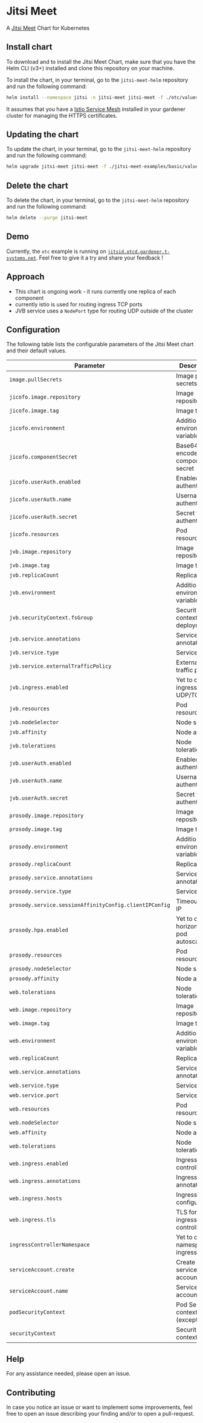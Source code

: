 # Jitsi Meet
A [Jitsi Meet](https://jitsi.org/jitsi-meet/) Chart for Kubernetes

## Install chart
To download and to install the Jitsi Meet Chart, make sure that you have the Helm CLI (v3+) installed and clone this repository on your machine.

To install the chart, in your terminal, go to the `jitsi-meet-helm` repository and run the following command:

```bash
helm install --namespace jitsi -n jitsi-meet jitsi-meet -f ./otc/values.yaml 
```

It assumes that you have a [Istio Service Mesh](https://istio.io/) installed in your gardener cluster for managing the HTTPS certificates.

## Updating the chart
To update the chart, in your terminal, go to the `jitsi-meet-helm` repository and run the following command:

```bash
helm upgrade jitsi-meet jitsi-meet -f ./jitsi-meet-examples/basic/values.yaml --namespace $MY_NAMESPACE --wait
```

## Delete the chart
To delete the chart, in your terminal, go to the `jitsi-meet-helm` repository and run the following command:

```bash
helm delete --purge jitsi-meet
```

## Demo
Currently, the `otc` example is running on [`jitsid.otcd.gardener.t-systems.net`](https://jitsid.otcd.gardener.t-systems.net). Feel free to give it a try and share your feedback !

## Approach

* This chart is ongoing work - it runs currently one replica of each component
*  currently istio is used for routing ingress TCP ports 
* JVB service uses a `NodePort` type for routing UDP outside of the cluster

## Configuration

The following table lists the configurable parameters of the Jitsi Meet chart and their default values.

| Parameter                                               | Description                            | Default         |
|---------------------------------------------------------|----------------------------------------|-----------------|
| `image.pullSecrets`                                     | Image pull secrets                     | `nil`           |
| `jicofo.image.repository`                               | Image repository                       | `jitsi/jicofo`  |
| `jicofo.image.tag`                                      | Image tag                              | `latest`        |
| `jicofo.environment`                                    | Additional environment variables       | `[]`            |
| `jicofo.componentSecret`                                | Base64 encoded component secret        | `nil`           |
| `jicofo.userAuth.enabled`                               | Enabled authentication                 | `false`         |
| `jicofo.userAuth.name`                                  | Username for authentication            | `focus`         |
| `jicofo.userAuth.secret`                                | Secret for authentication              | `nil`           |
| `jicofo.resources`                                      | Pod resources                          | `{}`            |
| `jvb.image.repository`                                  | Image repository                       | `jitsi/jvb`     |
| `jvb.image.tag`                                         | Image tag                              | `latest`        |
| `jvb.replicaCount`                                      | Replica count                          | `1`             |
| `jvb.environment`                                       | Additional environment variables       | `[]`            |
| `jvb.securityContext.fsGroup`                           | Security context deployment            | `412`           |
| `jvb.service.annotations`                               | Service annotations                    | `[]`            |
| `jvb.service.type`                                      | Service type                           | `NodePort`      |
| `jvb.service.externalTrafficPolicy`                     | External traffic policy                | `Cluster`       |
| `jvb.ingress.enabled`                                   | Yet to come, ingress UDP/TCP           | `false`         |
| `jvb.resources`                                         | Pod resources                          | `{}`            |
| `jvb.nodeSelector`                                      | Node selector                          | `{}`            |
| `jvb.affinity`                                          | Node affinity                          | `{}`            |
| `jvb.tolerations`                                       | Node tolerations                       | `{}`            |
| `jvb.userAuth.enabled`                                  | Enabled authentication                 | `false`         |
| `jvb.userAuth.name`                                     | Username for authentication            | `focus`         |
| `jvb.userAuth.secret`                                   | Secret for authentication              | `nil`           |
| `prosody.image.repository`                              | Image repository                       | `jitsi/prosody` |
| `prosody.image.tag`                                     | Image tag                              | `latest`        |
| `prosody.environment`                                   | Additional environment variables       | `[]`            |
| `prosody.replicaCount`                                  | Replica count                          | `1`             |
| `prosody.service.annotations`                           | Service annotations                    | `[]`            |
| `prosody.service.type`                                  | Service type                           | `ClusterIP`     |
| `prosody.service.sessionAffinityConfig.clientIPConfig`  | Timeout client IP                      | `10800`         |
| `prosody.hpa.enabled`                                   | Yet to come, horizontal pod autoscaler | `false`         |
| `prosody.resources`                                     | Pod resources                          | `{}`            |
| `prosody.nodeSelector`                                  | Node selector                          | `{}`            |
| `prosody.affinity`                                      | Node affinity                          | `{}`            |
| `web.tolerations`                                       | Node tolerations                       | `{}`            |
| `web.image.repository`                                  | Image repository                       | `jitsi/prosody` |
| `web.image.tag`                                         | Image tag                              | `latest`        |
| `web.environment`                                       | Additional environment variables       | `[]`            |
| `web.replicaCount`                                      | Replica count                          | `1`             |
| `web.service.annotations`                               | Service annotations                    | `[]`            |
| `web.service.type`                                      | Service type                           | `ClusterIP`     |
| `web.service.port`                                      | Service port                           | `80`            |
| `web.resources`                                         | Pod resources                          | `{}`            |
| `web.nodeSelector`                                      | Node selector                          | `{}`            |
| `web.affinity`                                          | Node affinity                          | `{}`            |
| `web.tolerations`                                       | Node tolerations                       | `{}`            |
| `web.ingress.enabled`                                   | Ingress controller                     | `false`         |
| `web.ingress.annotations`                               | Ingress annotations                    | `[]`            |
| `web.ingress.hosts`                                     | Ingress host configuration             | `[]`            |
| `web.ingress.tls`                                       | TLS for ingress controller             | `[]`            |
| `ingressControllerNamespace`                            | Yet to come, namespace ingress         | `nil`           |
| `serviceAccount.create`                                 | Create service account                 | `true`          |
| `serviceAccount.name`                                   | Service account name                   | `nil`           |
| `podSecurityContext`                                    | Pod Security context (except JVB)      | `{}`            |
| `securityContext`                                       | Security context                       | `{}`            |

## Help
For any assistance needed, please open an issue.

## Contributing
In case you notice an issue or want to implement some improvements, feel free to open an issue describing your finding and/or to open a pull-request.


